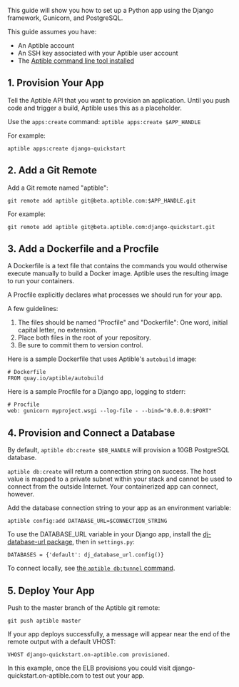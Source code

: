 This guide will show you how to set up a Python app using the Django framework, Gunicorn, and PostgreSQL.

This guide assumes you have:

- An Aptible account
- An SSH key associated with your Aptible user account
- The [Aptible command line tool installed](/topics/cli/how-to-install-cli)

## 1. Provision Your App

Tell the Aptible API that you want to provision an application. Until you push code and trigger a build, Aptible uses this as a placeholder.

Use the `apps:create` command: `aptible apps:create $APP_HANDLE`

For example:


    aptible apps:create django-quickstart

## 2. Add a Git Remote

Add a Git remote named "aptible":

    git remote add aptible git@beta.aptible.com:$APP_HANDLE.git

For example:

    git remote add aptible git@beta.aptible.com:django-quickstart.git

## 3. Add a Dockerfile and a Procfile

A Dockerfile is a text file that contains the commands you would otherwise execute manually to build a Docker image. Aptible uses the resulting image to run your containers.

A Procfile explicitly declares what processes we should run for your app.

A few guidelines:

1. The files should be named "Procfile" and "Dockerfile": One word, initial capital letter, no extension.
2. Place both files in the root of your repository.
3. Be sure to commit them to version control.

Here is a sample Dockerfile that uses Aptible's `autobuild` image:

    # Dockerfile
    FROM quay.io/aptible/autobuild

Here is a sample Procfile for a Django app, logging to stderr:

    # Procfile
    web: gunicorn myproject.wsgi --log-file - --bind="0.0.0.0:$PORT"

## 4. Provision and Connect a Database

By default, `aptible db:create $DB_HANDLE` will provision a 10GB PostgreSQL database.

`aptible db:create` will return a connection string on success. The host value is mapped to a private subnet within your stack and cannot be used to connect from the outside Internet. Your containerized app can connect, however.

Add the database connection string to your app as an environment variable:

    aptible config:add DATABASE_URL=$CONNECTION_STRING

To use the DATABASE_URL variable in your Django app, install the [dj-database-url package](https://warehouse.python.org/project/dj-database-url/), then in `settings.py`:

    DATABASES = {'default': dj_database_url.config()}

To connect locally, see [the `aptible db:tunnel` command](/topics/cli/how-to-connect-to-database-from-outside/).

## 5. Deploy Your App

Push to the master branch of the Aptible git remote:

    git push aptible master

If your app deploys successfully, a message will appear near the end of the remote output with a default VHOST:

    VHOST django-quickstart.on-aptible.com provisioned.

In this example, once the ELB provisions you could visit django-quickstart.on-aptible.com to test out your app.
